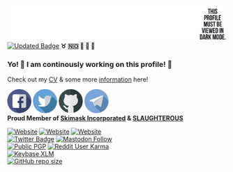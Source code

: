 [![GitHub Banner](https://raw.githubusercontent.com/venturahimself/venturahimself/main/venturahimself.github.png)](https://github.com/venturahimself)\
[![Updated Badge](https://badges.pufler.dev/updated/venturahimself/venturahimself)](https://github.com/venturahimself) **:taurus: :norway: :rocket: :e-mail: :elephant:**
### Yo! 👋 I am continously working on this profile! 💬
Check out my [CV](https://github.com/venturahimself/curriculumvitae) & some more [information](https://information.vntra.one/) here!

[![Facebook](https://raw.githubusercontent.com/venturahimself/venturahimself/main/facebook.transparent.small.png)](https://facebook.com/venturahimself)
[![Twitter](https://raw.githubusercontent.com/venturahimself/venturahimself/main/twitter.transparent.small.png)](https://twitter.com/venturahimself)
[![Github](https://raw.githubusercontent.com/venturahimself/venturahimself/main/github.transparent.small.png)](https://github.com/venturahimself)
[![Telegram](https://raw.githubusercontent.com/venturahimself/venturahimself/main/telegram.transparent.small.png)](https://t.me/venturahimself)\
**Proud Member of [Skimask Incorporated](https://github.com/theskimaskway/) & [SLAUGHTEROUS](https://github.com/slaughterous/)**

[![Website](https://img.shields.io/website?label=vln.one&style=for-the-badge&url=https%3A%2F%2Fvln.one)](https://vln.one)
[![Website](https://img.shields.io/website?label=venturahimself.vln.one&style=for-the-badge&url=https%3A%2F%2Fventurahimself.pro)](https://venturahimself.pro/)
[![Website](https://img.shields.io/website?label=vntra.one&style=for-the-badge&url=https%3A%2F%2Fvntra.one)](https://vntra.one/)\
[![Twitter Badge](https://img.shields.io/badge/Twitter-Profile-informational?style=for-the-badge&logo=twitter&logoColor=white&color=1CA2F1)](https://twitter.com/venturahimself)
[![Mastodon Follow](https://img.shields.io/mastodon/follow/116722?domain=https%3A%2F%2Fmstdn.social&style=for-the-badge)](https://mstdn.social/@venturahimself)\
[![Public PGP](https://img.shields.io/keybase/pgp/venturahimself?style=for-the-badge)](https://gist.github.com/49a6f3fc5ef2ad3a72810505076ce031)
[![Reddit User Karma](https://img.shields.io/reddit/user-karma/combined/venturahimself?style=for-the-badge)](https://reddit.com/u/venturahimself/)\
[![Keybase XLM](https://img.shields.io/keybase/xlm/venturahimself?style=for-the-badge)](https://keybase.io/venturahimself)\
[![GitHub repo size](https://img.shields.io/github/repo-size/venturahimself/venturahimself?style=for-the-badge)](https://github.com/venturahimself/venturahimself)
